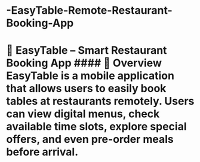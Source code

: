 # -EasyTable-Remote-Restaurant-Booking-App
# 🍴 EasyTable – Smart Restaurant Booking App  #### 🎯 Overview **EasyTable** is a mobile application that allows users to easily book tables at restaurants remotely.   Users can view digital menus, check available time slots, explore special offers, and even pre-order meals before arrival.
